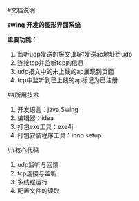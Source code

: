 #文档说明

**swing 开发的图形界面系统**

**主要功能：**
1. 监听udp发送的报文,即时发送ac地址给udp
2. 连接tcp并监听tcp的信息
3. udp报文中的未上线的ap展现到页面
4. tcp中监听到已上线的ap标记为已注册

##所用技术
1. 开发语言：java Swing
2. 编辑器：idea
3. 打包exe工具：exe4j
4. 打包安装程序工具：inno setup


##核心代码
1. udp监听与回馈
2. tcp连接与监听
3. 多线程运行
4. 配置文件的读取
